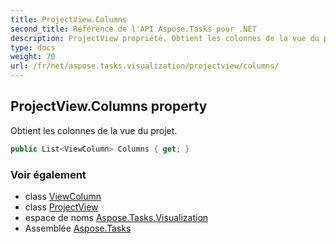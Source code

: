 ```yaml
---
title: ProjectView.Columns
second_title: Référence de l'API Aspose.Tasks pour .NET
description: ProjectView propriété. Obtient les colonnes de la vue du projet.
type: docs
weight: 70
url: /fr/net/aspose.tasks.visualization/projectview/columns/
---
```

## ProjectView.Columns property

Obtient les colonnes de la vue du projet.

```csharp
public List<ViewColumn> Columns { get; }
```

### Voir également

* class [ViewColumn](../../viewcolumn/)
* class [ProjectView](../)
* espace de noms [Aspose.Tasks.Visualization](../../projectview/)
* Assemblée [Aspose.Tasks](../../../)



